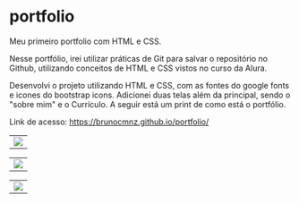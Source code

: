 # portfolio
Meu primeiro portfolio com HTML e CSS.

Nesse portfólio, irei  utilizar práticas de Git para salvar o repositório no Github, utilizando conceitos de HTML e CSS vistos no curso da Alura.

Desenvolvi o projeto utilizando HTML e CSS, com as fontes do google fonts e icones do bootstrap icons.
Adicionei duas telas além da principal, sendo o "sobre mim" e o Currículo. A seguir está um print de como está o portfólio.

Link de acesso: https://brunocmnz.github.io/portfolio/

<table><tr><td>
    <img src="https://github.com/brunocmnz/portfolio/assets/117315412/bb78fb78-c34c-4be7-bd3d-81a3d925368b" />
</td></tr></table>

<table><tr><td>
    <img src="https://github.com/brunocmnz/portfolio/assets/117315412/53c18713-d9ad-413b-b475-a3d6268a1f91" />
</td></tr></table>

<table><tr><td>
    <img src="https://github.com/brunocmnz/portfolio/assets/117315412/956a0745-5364-484b-b13c-42ae25adc04e" />
</td></tr></table>


